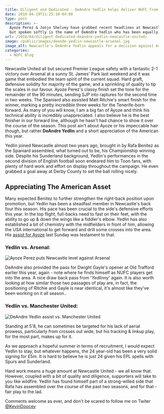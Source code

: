 ```yaml
---
title: Diligent and Dedicated - DeAndre Yedlin helps deliver NUFC from the drop
date: 2018-04-19T11:25:10-04:00
type: post
description: >-
  Ayoze Perez & Jonjo Shelvey have grabbed recent headlines at Newcastle United,
  but spoken softly is the name of DeAndre Yedlin who has been equally crucial.
url: /2018/04/diligent-dedicated-deandre-yedlin-newcastle-united/
image: /public/images/deande-yedlin-newcastle-arsenal.jpg
image_alt: Newcastle's DeAndre Yedlin appeals for a decision against Arsenal.
categories:
  - NUFC Blog
---
```


Newcastle United all but secured Premier League safety with a fantastic 2-1 victory over Arsenal at a sunny St. James' Park last weekend and it was game that embodied the team spirit of the current squad. Hard graft, defensive solidity for majority of the game, and a sprinkling of quality to tip the scales in our favour. Ayoze Perez's classy finish set the tone for the remainder of the 90 minutes, sending SJP into raptures for the second time in two weeks. The Spaniard also assisted Matt Ritchie's smart finish for the winner, marking a pretty incredible three weeks for the Tenerife-born forward. As many of you will know, I am a big fan of Ayoze and think his technical ability is incredibly unappreciated. I also believe he is the best finisher in our forward line, although he hasn't had chance to show it over the course of the season. This post ain't about Ayoze or his impeccable hair though, but rather **DeAndre Yedlin** and a short appreciation of the American this year.

Yedlin joined Newcastle almost two years ago, brought in by Rafa Benitez as the Spaniard assembled, what turned out to be, his Championship winning side. Despite his Sunderland background, Yedlin's performances in the second division of English football soon endeared him to Toon fans, with plenty of hard work and effort on display throughout the campaign. He even grabbed a goal away at Derby County to set the ball rolling nicely.

## Appreciating The American Asset

Many expected Benitez to further strengthen the right-back position upon promotion, but Yedlin has been a steadfast member in Newcastle's back four this season. His pace has been crucial to the side's defensive efforts this year. In the top flight, full-backs need to fast on their feet, with the ability to go up & down the wings like a fiddler's elbow. Yedlin has also established a bit of chemistry with the midfielders in front of him, allowing the USA international to get forward and drill some crosses into the area. His [assist for Ayoze](https://video.twimg.com/tweet_video/Da02BiEXkAAq3h4.mp4) last Sunday was testament to that.

### Yedlin vs. Arsenal:

![Ayoze Perez puts Newcastle level against Arsenal](https://media.giphy.com/media/1qZ8n7lrAi0o8i7rvA/giphy.gif)

DeAndre also provided the pass for Dwight Gayle's opener at Old Trafford earlier this year, again - note where he finds himself as NUFC players get into the area. A nice draw back pass from '_Yedlinny_' again. It is also worth looking at how similar those two passages of play are, in fact, the positioning of Ritchie and Gayle is near identical, it's almost like they've been working on it all season..

### Yedlin vs. Manchester United:

![DeAndre Yedlin assist vs. Manchester United](https://media.giphy.com/media/vNq21Yn8rMJDJVZr3T/giphy.gif)

Standing at 5'8, he can sometimes be targeted for his lack of aerial prowess, particularly from crosses out wide, but his tracking & linkup play, for the most part, makes up for it.

As we approach a hopeful summer in terms of recruitment, I would expect Yedlin to stay, but whatever happens, the 24 year-old has been a very solid signing for £5m. It is hard to believe he is just 24 given his EPL spells with Spurs and Sunderland.

Hard work means a huge amount at Newcastle United - we all know that. However, coupled with a bit of quality and diligence, supporters will take to you like wildfire. Yedlin has found himself part of a strong-willed side that Rafa has assembled over the course of the past two seasons, and for that - fair play to the lad.

Comments welcome as ever, and don't be scared to follow me on Twiter [@KevinDoocey](https://twitter.com/kevindoocey)
